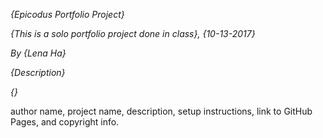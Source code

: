 
_{Epicodus Portfolio Project}_

_{This is a solo portfolio project done in class}, {10-13-2017}_

_By {Lena Ha}_


_{Description}_


_{}_

author name, project name, description, setup instructions, link to GitHub Pages, and copyright info.
